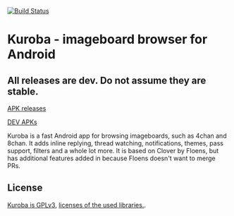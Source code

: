 [![Build Status](https://travis-ci.org/K1rakishou/Kuroba.svg?branch=multi-feature)](https://travis-ci.org/K1rakishou/Kuroba)

# Kuroba - imageboard browser for Android
## All releases are dev. Do not assume they are stable.

[APK releases](https://github.com/Adamantcheese/Kuroba/releases)

[DEV APKs](http://94.140.116.243:8080/)

Kuroba is a fast Android app for browsing imageboards, such as 4chan and 8chan. It adds inline replying, thread watching, notifications, themes, pass support, filters and a whole lot more. It is based on Clover by Floens, but has additional features added in because Floens doesn't want to merge PRs.

## License
[Kuroba is GPLv3](https://github.com/Adamantcheese/Kuroba/blob/multi-feature/COPYING.txt), [licenses of the used libraries.](https://github.com/Adamantcheese/Kuroba/blob/multi-feature/Kuroba/app/src/main/assets/html/licenses.html).
